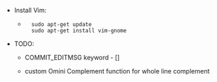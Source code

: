 - Install Vim:

	- ```
		sudo apt-get update
		sudo apt-get install vim-gnome
		```

- TODO:

	- COMMIT_EDITMSG  keyword - []

	- custom Omini Complement function for whole line complement

		

